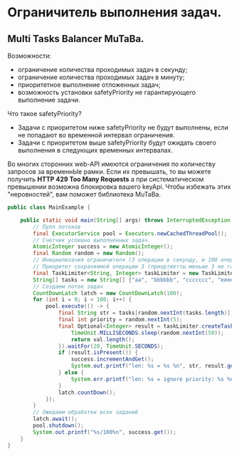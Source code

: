# Ограничитель выполнения задач.
## Multi Tasks Balancer MuTaBa.

Возможности:
- ограничение количества проходимых задач в секунду;
- ограничение количества проходимых задач в минуту;
- приоритетное выполнение отложенных задач;
- возможность установки safetyPriority не гарантирующего выполнение задачи. 

Что такое safetyPriority? 
- Задачи с приоритетом ниже safetyPriority не будут выполнены, если не попадают во временной интервал ограничения.
- Задачи с приоритетом выше safetyPriority будут ожидать своего выполнения в следующих временных интервалах.

Во многих сторонних web-API имеются ограничения по количеству запросов за временнЫе рамки.
Если их превышать, то вы можете получить **HTTP 429 Too Many Requests** а при систематическом
превышении возможна блокировка вашего keyApi.
Чтобы избежать этих "неровностей", вам поможет библиотека MuTaBa.

```java
public class MainExample {

    public static void main(String[] args) throws InterruptedException {
        // Пулл потоков
        final ExecutorService pool = Executors.newCachedThreadPool();
        // Счетчик успешно выполненных задач.
        AtomicInteger success = new AtomicInteger();
        final Random random = new Random();
        // Инициализачия ограничителя (3 операции в секунду, и 100 операций в минуту.)
        // Приоритет сохраняемой операции 3 (приортиетты меньше 3 не гарантируют выполнение задачи)
        final TaskLimiter<String, Integer> taskLimiter = new TaskLimiter<>(3, "cals-len-string", 3, 100, 3);
        String[] tasks = new String[] {"aa", "bbbbbb", "ccccccc", "eeeeee", "dddd", "f", "tt", "qqqq", "www"};
        // Создаем поток задач
        CountDownLatch latch = new CountDownLatch(100);
        for (int i = 0; i < 100; i++) {
            pool.execute(() -> {
                final String str = tasks[random.nextInt(tasks.length)];
                final int priority = random.nextInt(5);
                final Optional<Integer> result = taskLimiter.createTask(str, priority, val -> {
                    TimeUnit.MILLISECONDS.sleep(random.nextInt(50));
                    return val.length();
                }).waitFor(20, TimeUnit.SECONDS);
                if (result.isPresent()) {
                    success.incrementAndGet();
                    System.out.printf("len: %s = %s %n", str, result.get());
                } else {
                    System.err.printf("len: %s = ignore priority: %s %n", str, priority);
                }
                latch.countDown();
            });
        }
        // Ожидаем обработки всех заданий
        latch.await();
        pool.shutdown();
        System.out.printf("%s/100%n", success.get());
    }
}
```
